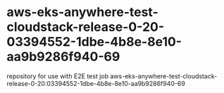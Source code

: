 # aws-eks-anywhere-test-cloudstack-release-0-20-03394552-1dbe-4b8e-8e10-aa9b9286f940-69
repository for use with E2E test job aws-eks-anywhere-test-cloudstack-release-0-20:03394552-1dbe-4b8e-8e10-aa9b9286f940-69
